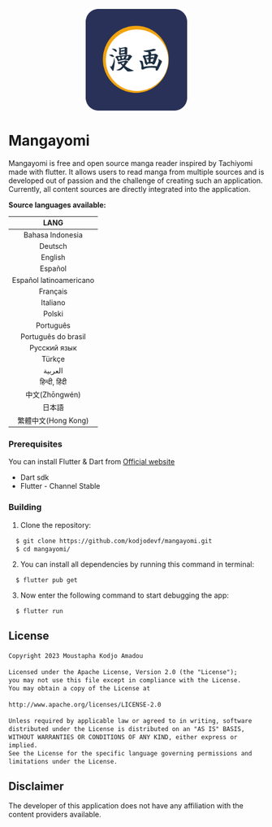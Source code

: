 <p align="center">
 <img width=200px height=200px src="assets/mangayomi_logo.png"/>
</p>

# Mangayomi
Mangayomi is free and open source manga reader inspired by Tachiyomi made with flutter. It allows users to read manga from multiple sources and is developed out of passion and the challenge of creating such an application. Currently, all content sources are directly integrated into the application.

**Source languages available:**

|   LANG                      |
|:---------------------------:|
|   Bahasa Indonesia          |
|   Deutsch                   |
|   English                   |
|   Español                   |
|   Español latinoamericano   |
|   Français                  |
|   Italiano                  |
|   Polski                    | 
|   Português                 |
|   Português do brasil       |
|   Pусский язык              |
|   Türkçe                    |
|   العربية                  |
|   हिन्दी, हिंदी                 |
|   中文(Zhōngwén)             |
|   日本語                     |
|   繁體中文(Hong Kong)        |

### Prerequisites

You can install Flutter & Dart from [Official website](https://docs.flutter.dev/get-started/install)

  - Dart sdk
  - Flutter - Channel Stable

### Building

1.  Clone the repository:

```
  $ git clone https://github.com/kodjodevf/mangayomi.git
  $ cd mangayomi/
```
2.  You can install all dependencies by running this command in terminal:

```
  $ flutter pub get
```

3.  Now enter the following command to start debugging the app:

```
  $ flutter run
```
## License

    Copyright 2023 Moustapha Kodjo Amadou

    Licensed under the Apache License, Version 2.0 (the "License");
    you may not use this file except in compliance with the License.
    You may obtain a copy of the License at

    http://www.apache.org/licenses/LICENSE-2.0

    Unless required by applicable law or agreed to in writing, software
    distributed under the License is distributed on an "AS IS" BASIS,
    WITHOUT WARRANTIES OR CONDITIONS OF ANY KIND, either express or implied.
    See the License for the specific language governing permissions and
    limitations under the License.



## Disclaimer

The developer of this application does not have any affiliation with the content providers available.
